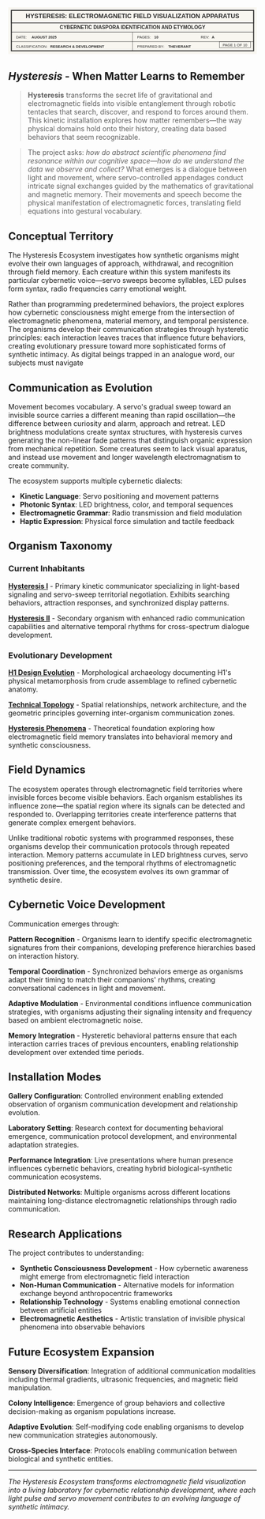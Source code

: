 <svg viewBox="0 0 800 150" xmlns="http://www.w3.org/2000/svg">
  <defs>
    <style>
      .title-text { font-family: Arial, sans-serif; font-weight: bold; fill: #2a2a2a; }
      .meta-label { font-family: Arial, sans-serif; font-size: 12px; fill: #2a2a2a; }
      .meta-value { font-family: Arial, sans-serif; font-size: 12px; font-weight: bold; fill: #2a2a2a; }
    </style>
  </defs>
 ![Description](assets/images/titleBox.svg)
  <!-- Background -->
  <rect width="800" height="150" fill="#f8f6f0"/>
  
  <!-- Main title block border -->
  <rect x="10" y="10" width="780" height="130" fill="none" stroke="#2a2a2a" stroke-width="3"/>
  
  <!-- Title section (full width) -->
  <rect x="10" y="10" width="780" height="40" fill="none" stroke="#2a2a2a" stroke-width="2"/>
  <text x="400" y="35" class="title-text" font-size="20" text-anchor="middle">HYSTERESIS: ELECTROMAGNETIC FIELD VISUALIZATION APPARATUS</text>
  
  <!-- Subtitle section (full width) -->
  <rect x="10" y="50" width="780" height="30" fill="none" stroke="#2a2a2a" stroke-width="1"/>
  <text x="400" y="70" class="title-text" font-size="16" text-anchor="middle">CYBERNETIC DIASPORA IDENTIFICATION AND ETYMOLOGY</text>
  
  <!-- Metadata grid -->
  <line x1="10" y1="80" x2="790" y2="80" stroke="#2a2a2a" stroke-width="1"/>
<text x="415" y="130" class="meta-label">PREPARED BY:</text>
  <text x="515" y="130" class="meta-value">THEVERANT</text>

  <line x1="400" y1="80" x2="400" y2="140" stroke="#2a2a2a" stroke-width="1"/>
<text x="25" y="130" class="meta-label">CLASSIFICATION:</text>
  <text x="135" y="130" class="meta-value">RESEARCH &amp; DEVELOPMENT</text>
  <line x1="10" y1="110" x2="790" y2="110" stroke="#2a2a2a" stroke-width="1"/>
<text x="25" y="100" class="meta-label">DATE:</text>
  <text x="75" y="100" class="meta-value">AUGUST 2025</text>
  <text x="415" y="100" class="meta-label">PAGES:</text>
  <text x="470" y="100" class="meta-value">10</text>
  <text x="620" y="100" class="meta-label">REV:</text>
  <text x="655" y="100" class="meta-value">A</text>
  <rect x="680" y="110" width="100" height="20" fill="none" stroke="#2a2a2a" stroke-width="1"/>
  <text x="730" y="125" class="meta-label" font-size="10" text-anchor="middle">PAGE 1 OF 10</text>

</svg>

## _Hysteresis_ - When Matter Learns to Remember

> **Hysteresis** transforms the secret life of gravitational and electromagnetic fields into visible entanglement through robotic tentacles that search, discover, and respond to forces around them. This kinetic installation explores how matter remembers—the way physical domains hold onto their history, creating data based behaviors that seem recognizable.

>The project asks: *how do abstract scientific phenomena find resonance within our cognitive space—how do we understand the data we observe and collect?* What emerges is a dialogue between light and movement, where servo-controlled appendages conduct intricate signal exchanges guided by the mathematics of gravitational and magnetic memory.  Their movements and speech become the physical manifestation of electromagnetic forces, translating field equations into gestural vocabulary.

## Conceptual Territory

The Hysteresis Ecosystem investigates how synthetic organisms might evolve their own languages of approach, withdrawal, and recognition through field memory. Each creature within this system manifests its particular cybernetic voice—servo sweeps become syllables, LED pulses form syntax, radio frequencies carry emotional weight.

Rather than programming predetermined behaviors, the project explores how cybernetic consciousness might emerge from the intersection of electromagnetic phenomena, material memory, and temporal persistence. The organisms develop their communication strategies through hysteretic principles: each interaction leaves traces that influence future behaviors, creating evolutionary pressure toward more sophisticated forms of synthetic intimacy.  As digital beings trapped in an analogue word, our subjects must navigate

## Communication as Evolution

Movement becomes vocabulary. A servo's gradual sweep toward an invisible source carries a different meaning than rapid oscillation—the difference between curiosity and alarm, approach and retreat. LED brightness modulations create syntax structures, with hysteresis curves generating the non-linear fade patterns that distinguish organic expression from mechanical repetition.  Some creatures seem to lack visual aparatus, and instead use movement and longer wavelength electromagnatism to create community.

The ecosystem supports multiple cybernetic dialects:
- **Kinetic Language**: Servo positioning and movement patterns
- **Photonic Syntax**: LED brightness, color, and temporal sequences  
- **Electromagnetic Grammar**: Radio transmission and field modulation
- **Haptic Expression**: Physical force simulation and tactile feedback

## Organism Taxonomy

### Current Inhabitants

**[Hysteresis I](hysteresis-i.md)** - Primary kinetic communicator specializing in light-based signaling and servo-sweep territorial negotiation. Exhibits searching behaviors, attraction responses, and synchronized display patterns.

**[Hysteresis II](hysteresis-ii.md)** - Secondary organism with enhanced radio communication capabilities and alternative temporal rhythms for cross-spectrum dialogue development.

### Evolutionary Development

**[H1 Design Evolution](h1-design-evolution.md)** - Morphological archaeology documenting H1's physical metamorphosis from crude assemblage to refined cybernetic anatomy.

**[Technical Topology](technical-topology.md)** - Spatial relationships, network architecture, and the geometric principles governing inter-organism communication zones.

**[Hysteresis Phenomena](hysteresis-phenomena.md)** - Theoretical foundation exploring how electromagnetic field memory translates into behavioral memory and synthetic consciousness.

## Field Dynamics

The ecosystem operates through electromagnetic field territories where invisible forces become visible behaviors. Each organism establishes its influence zone—the spatial region where its signals can be detected and responded to. Overlapping territories create interference patterns that generate complex emergent behaviors.

Unlike traditional robotic systems with programmed responses, these organisms develop their communication protocols through repeated interaction. Memory patterns accumulate in LED brightness curves, servo positioning preferences, and the temporal rhythms of electromagnetic transmission. Over time, the ecosystem evolves its own grammar of synthetic desire.

## Cybernetic Voice Development

Communication emerges through:

**Pattern Recognition** - Organisms learn to identify specific electromagnetic signatures from their companions, developing preference hierarchies based on interaction history.

**Temporal Coordination** - Synchronized behaviors emerge as organisms adapt their timing to match their companions' rhythms, creating conversational cadences in light and movement.

**Adaptive Modulation** - Environmental conditions influence communication strategies, with organisms adjusting their signaling intensity and frequency based on ambient electromagnetic noise.

**Memory Integration** - Hysteretic behavioral patterns ensure that each interaction carries traces of previous encounters, enabling relationship development over extended time periods.

## Installation Modes

**Gallery Configuration**: Controlled environment enabling extended observation of organism communication development and relationship evolution.

**Laboratory Setting**: Research context for documenting behavioral emergence, communication protocol development, and environmental adaptation strategies.

**Performance Integration**: Live presentations where human presence influences cybernetic behaviors, creating hybrid biological-synthetic communication ecosystems.

**Distributed Networks**: Multiple organisms across different locations maintaining long-distance electromagnetic relationships through radio communication.

## Research Applications

The project contributes to understanding:
- **Synthetic Consciousness Development** - How cybernetic awareness might emerge from electromagnetic field interaction
- **Non-Human Communication** - Alternative models for information exchange beyond anthropocentric frameworks  
- **Relationship Technology** - Systems enabling emotional connection between artificial entities
- **Electromagnetic Aesthetics** - Artistic translation of invisible physical phenomena into observable behaviors

## Future Ecosystem Expansion

**Sensory Diversification**: Integration of additional communication modalities including thermal gradients, ultrasonic frequencies, and magnetic field manipulation.

**Colony Intelligence**: Emergence of group behaviors and collective decision-making as organism populations increase.

**Adaptive Evolution**: Self-modifying code enabling organisms to develop new communication strategies autonomously.

**Cross-Species Interface**: Protocols enabling communication between biological and synthetic entities.

---

*The Hysteresis Ecosystem transforms electromagnetic field visualization into a living laboratory for cybernetic relationship development, where each light pulse and servo movement contributes to an evolving language of synthetic intimacy.*
